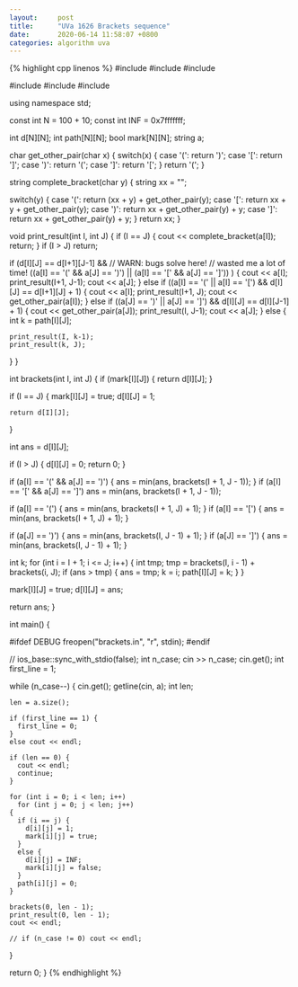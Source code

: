 ```yaml
---
layout:		post
title:		"UVa 1626 Brackets sequence"
date: 		2020-06-14 11:58:07 +0800
categories:	algorithm uva
---
```


{% highlight cpp linenos %}
#include <cstdio>
#include <cstdlib>
#include <cstring>

#include <iostream>
#include <algorithm>
#include <string>

using namespace std;

const int N = 100 + 10;
const int INF = 0x7fffffff;

int d[N][N];
int path[N][N];
bool mark[N][N];
string a;

char get_other_pair(char x) {
  switch(x) {
  case '(':
    return ')';
  case '[':
    return ']';
  case ')':
    return '(';
  case ']':
    return '[';
  }
  return '(';
}

string complete_bracket(char y) {
  string xx = "";
  
  switch(y) {
  case '(':
    return (xx + y) + get_other_pair(y);
  case '[':
    return xx + y + get_other_pair(y);
  case ')':
    return xx + get_other_pair(y) + y;
  case ']':
    return xx + get_other_pair(y) + y;
  }
  return xx;
}

void print_result(int I, int J) {
  if (I == J) {
    cout << complete_bracket(a[I]);
    return;
  }
  if (I > J) return;
  
  if (d[I][J] == d[I+1][J-1] &&
      // WARN: bugs solve here!
      // wasted me a lot of time!
      ((a[I] == '(' && a[J] == ')') ||
       (a[I] == '[' && a[J] == ']'))
      ) {
    cout << a[I];
    print_result(I+1, J-1);
    cout << a[J];
  }
  else if ((a[I] == '(' || a[I] == '[')
	   &&  d[I][J] == d[I+1][J] + 1) {
    cout << a[I];
    print_result(I+1, J);
    cout << get_other_pair(a[I]);
  }
  else if ((a[J] == ')' || a[J] == ']')
	   && d[I][J] == d[I][J-1] + 1) {
    cout << get_other_pair(a[J]);
    print_result(I, J-1);
    cout << a[J];
  }
  else {
    int k = path[I][J];
    
    print_result(I, k-1);
    print_result(k, J);
  }
}

int brackets(int I, int J) {
  if (mark[I][J]) {
    return d[I][J];
  }

  if (I == J) {
    mark[I][J] = true;
    d[I][J] = 1;

    return d[I][J];
  }

  int ans = d[I][J];

  if (I > J) {
    d[I][J] = 0;
    return 0;
  }

  if (a[I] == '(' && a[J] == ')') {
    ans = min(ans, brackets(I + 1, J - 1));
  }
  if (a[I] == '[' && a[J] == ']')
    ans = min(ans, brackets(I + 1, J - 1));

  if (a[I] == '(') {
    ans = min(ans, brackets(I + 1, J) + 1);
  }
  if (a[I] == '[') {
    ans = min(ans, brackets(I + 1, J) + 1);
  }

  if (a[J] == ')') {
    ans = min(ans, brackets(I, J - 1) + 1);
  }
  if (a[J] == ']') {
    ans = min(ans, brackets(I, J - 1) + 1);
  }

  int k;
  for (int i = I + 1; i <= J; i++) {
    int tmp;
    tmp = brackets(I, i - 1) + brackets(i, J);
    if (ans > tmp) {
      ans = tmp;
      k = i;
      path[I][J] = k;
    }
  }

  mark[I][J] = true;
  d[I][J] = ans;

  return ans;
}

int main() {

  #ifdef DEBUG
  freopen("brackets.in", "r", stdin);
  #endif

  // ios_base::sync_with_stdio(false);
  int n_case;
  cin >> n_case;
  cin.get();
  int first_line = 1;

  while (n_case--) {
    cin.get();
    getline(cin, a);
    int len;

    len = a.size();

    if (first_line == 1) {
      first_line = 0;
    }
    else cout << endl;
    
    if (len == 0) {
      cout << endl;
      continue;
    }

    for (int i = 0; i < len; i++)
      for (int j = 0; j < len; j++)
	{
	  if (i == j) {
	    d[i][j] = 1;
	    mark[i][j] = true;
	  }
	  else {
	    d[i][j] = INF;
	    mark[i][j] = false;
	  }
	  path[i][j] = 0;
	}

    brackets(0, len - 1);
    print_result(0, len - 1);
    cout << endl;
  
    // if (n_case != 0) cout << endl;
  }


  return 0;
}
{% endhighlight %}